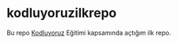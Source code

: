 # kodluyoruzilkrepo
Bu repo [Kodluyoruz](https://kodluyoruz.org) Eğitimi kapsamında açtığım ilk repo.
